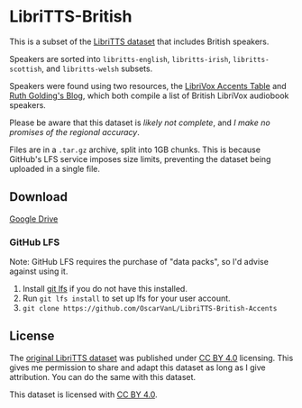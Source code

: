 # LibriTTS-British

This is a subset of the [LibriTTS dataset](https://openslr.org/60/) that includes British speakers.

Speakers are sorted into `libritts-english`, `libritts-irish`, `libritts-scottish`, and `libritts-welsh` subsets.

Speakers were found using two resources, the [LibriVox Accents Table](https://wiki.librivox.org/index.php/Accents_Table) and [Ruth Golding's Blog](https://golding.wordpress.com/home/other-british-readers-on-librivox), which both compile a list of British LibriVox audiobook speakers.

Please be aware that this dataset is *likely not complete*, and *I make no promises of the regional accuracy*.

Files are in a `.tar.gz` archive, split into 1GB chunks. This is because GitHub's LFS service imposes size limits, preventing the dataset being uploaded in a single file.

## Download

[Google Drive](https://drive.google.com/file/d/1o50YMBASmd4NODd-7a5bCiiqAMEUgn0v/view?usp=sharing)

### GitHub LFS
Note: GitHub LFS requires the purchase of "data packs", so I'd advise against using it.

1. Install [git lfs](https://git-lfs.github.com/) if you do not have this installed.
2. Run `git lfs install` to set up lfs for your user account.
3. `git clone https://github.com/OscarVanL/LibriTTS-British-Accents`

## License

The [original LibriTTS dataset](https://openslr.org/60/) was published under [CC BY 4.0](https://creativecommons.org/licenses/by/4.0/) licensing. This gives me permission to share and adapt this dataset as long as I give attribution. You can do the same with this dataset.

This dataset is licensed with [CC BY 4.0](https://creativecommons.org/licenses/by/4.0/).
